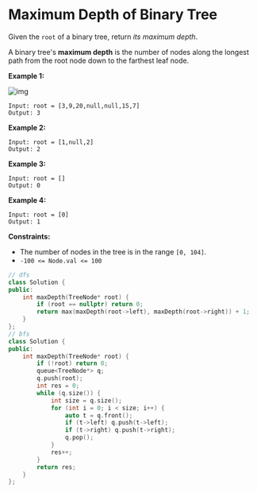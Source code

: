 # Maximum Depth of Binary Tree

Given the `root` of a binary tree, return *its maximum depth*.

A binary tree's **maximum depth** is the number of nodes along the longest path from the root node down to the farthest leaf node.

 

**Example 1:**

![img](https://assets.leetcode.com/uploads/2020/11/26/tmp-tree.jpg)

```
Input: root = [3,9,20,null,null,15,7]
Output: 3
```

**Example 2:**

```
Input: root = [1,null,2]
Output: 2
```

**Example 3:**

```
Input: root = []
Output: 0
```

**Example 4:**

```
Input: root = [0]
Output: 1
```

 

**Constraints:**

- The number of nodes in the tree is in the range `[0, 104]`.
- `-100 <= Node.val <= 100`

```c++
// dfs
class Solution {
public:
    int maxDepth(TreeNode* root) {
        if (root == nullptr) return 0;
        return max(maxDepth(root->left), maxDepth(root->right)) + 1;
    }
};
// bfs
class Solution {
public:
    int maxDepth(TreeNode* root) {
        if (!root) return 0;
        queue<TreeNode*> q;
        q.push(root);
        int res = 0;
        while (q.size()) {
            int size = q.size();
            for (int i = 0; i < size; i++) {
                auto t = q.front();
                if (t->left) q.push(t->left);
                if (t->right) q.push(t->right);
                q.pop();
            }
            res++;
        }
        return res;
    }
};
```

